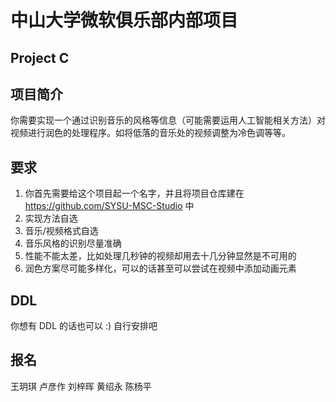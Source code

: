# 中山大学微软俱乐部内部项目
## Project C

## 项目简介
你需要实现一个通过识别音乐的风格等信息（可能需要运用人工智能相关方法）对视频进行润色的处理程序。如将低落的音乐处的视频调整为冷色调等等。

## 要求
1. 你首先需要给这个项目起一个名字，并且将项目仓库建在 https://github.com/SYSU-MSC-Studio 中
2. 实现方法自选
3. 音乐/视频格式自选
4. 音乐风格的识别尽量准确
5. 性能不能太差，比如处理几秒钟的视频却用去十几分钟显然是不可用的
6. 润色方案尽可能多样化，可以的话甚至可以尝试在视频中添加动画元素

## DDL
你想有 DDL 的话也可以 :) 自行安排吧

## 报名
王玥琪
卢彦作
刘梓晖
黄绍永
陈杨平
